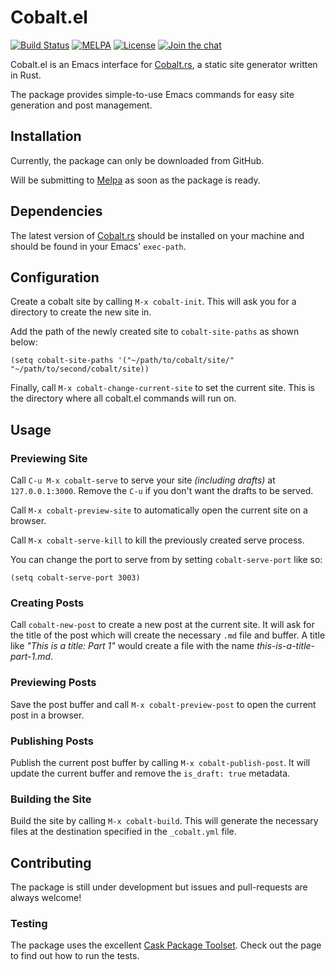 # Cobalt.el
[![Build Status](https://travis-ci.org/cobalt-org/cobalt.el.svg)](https://travis-ci.org/cobalt-org/cobalt.el)
[![MELPA](https://melpa.org/packages/cobalt-badge.svg)](https://melpa.org/#/cobalt) 
[![License](http://img.shields.io/:license-gpl3-blue.svg)](http://www.gnu.org/licenses/gpl-3.0.html)
[![Join the chat](https://badges.gitter.im/Join%20Chat.svg)](https://gitter.im/cobalt-org/cobalt.rs)


Cobalt.el is an Emacs interface for [Cobalt.rs](https://github.com/cobalt-org/cobalt.rs), a static site generator written in Rust.

The package provides simple-to-use Emacs commands for easy site generation and post management.

## Installation

Currently, the package can only be downloaded from GitHub. 

Will be submitting to [Melpa](https://github.com/melpa/melpa) as soon as the package is ready. 

## Dependencies

The latest version of [Cobalt.rs](http://cobalt-org.github.io/getting-started/) should be installed on your machine and should be found in your Emacs' `exec-path`.

## Configuration

Create a cobalt site by calling `M-x cobalt-init`. This will ask you for a directory to create the new site in.

Add the path of the newly created site to `cobalt-site-paths` as shown below:

```emacs-lisp
(setq cobalt-site-paths '("~/path/to/cobalt/site/" "~/path/to/second/cobalt/site))
```

Finally, call `M-x cobalt-change-current-site` to set the current site. This is the directory where all cobalt.el commands will run on.

## Usage

### Previewing Site

Call `C-u M-x cobalt-serve` to serve your site _(including drafts)_ at `127.0.0.1:3000`. Remove the `C-u` if you don't want the drafts to be served.

Call `M-x cobalt-preview-site` to automatically open the current site on a browser.

Call `M-x cobalt-serve-kill` to kill the previously created serve process.

You can change the port to serve from by setting `cobalt-serve-port` like so:

```emacs-lisp
(setq cobalt-serve-port 3003)
```

### Creating Posts

Call `cobalt-new-post` to create a new post at the current site. It will ask for the title of the post which will create the necessary `.md` file and buffer. A title like _"This is a title: Part 1"_ would create a file with the name _this-is-a-title-part-1.md_.

### Previewing Posts

Save the post buffer and call `M-x cobalt-preview-post` to open the current post in a browser.

### Publishing Posts

Publish the current post buffer by calling `M-x cobalt-publish-post`. It will update the current buffer and remove the `is_draft: true` metadata. 

### Building the Site

Build the site by calling `M-x cobalt-build`. This will generate the necessary files at the destination specified in the `_cobalt.yml` file.

## Contributing

The package is still under development but issues and pull-requests are always welcome!

### Testing

The package uses the excellent [Cask Package Toolset](https://github.com/AdrieanKhisbe/cask-package-toolset.el). Check out the page to find out how to run the tests.


